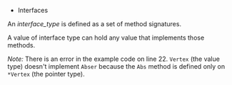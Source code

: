 * Interfaces

An _interface_type_ is defined as a set of method signatures.

A value of interface type can hold any value that implements those methods.

*Note:* There is an error in the example code on line 22.
`Vertex` (the value type) doesn't implement `Abser` because
the `Abs` method is defined only on `*Vertex` (the pointer type).
